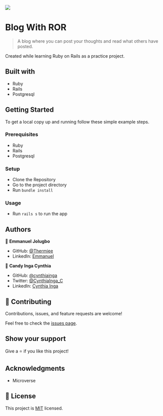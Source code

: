 ![](https://img.shields.io/badge/Microverse-blueviolet)

# Blog With ROR

> A blog where you can post your thoughts and read what others have posted.

Created while learning Ruby on Rails as a practice project.

## Built with

- Ruby
- Rails
- Postgresql

## Getting Started

To get a local copy up and running follow these simple example steps.

### Prerequisites

- Ruby
- Rails
- Postgresql

### Setup

- Clone the Repository
- Go to the project directory
- Run ```bundle install```

### Usage

- Run ```rails s``` to run the app

## Authors

👤 **Emmanuel Jolugbo**

- GitHub: [@Thermiee](https://github.com/Thermiee)
- LinkedIn: [Emmanuel](https://www.linkedin.com/in/emmanuel-jolugbo/)

👤 **Candy Inga Cynthia**

- GitHub: [@cynthiainga](https://github.com/cynthiainga)
- Twitter: [@CynthiaInga_C](https://twitter.com/CynthiaInga_C)
- LinkedIn: [Cynthia Inga](https://www.linkedin.com/in/cynthia-inga/)

## 🤝 Contributing

Contributions, issues, and feature requests are welcome!

Feel free to check the [issues page](../../issues/).

## Show your support

Give a ⭐️ if you like this project!

## Acknowledgments

- Microverse

## 📝 License

This project is [MIT](./LICENSE) licensed.